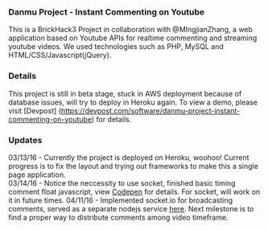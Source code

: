 ### Danmu Project - Instant Commenting on Youtube
This is a BrickHack3 Project in collaboration with @MIngjianZhang, a web application based on Youtube APIs for realtime commenting and streaming youtube videos. We used technologies such as PHP, MySQL and HTML/CSS/Javascript(jQuery). 
### Details
This project is still in beta stage, stuck in AWS deployment because of database issues, will try to deploy in Heroku again. 
To view a demo, please visit [Devpost] (https://devpost.com/software/danmu-project-instant-commenting-on-youtube) for details. 

### Updates
03/13/16 - Currently the project is deployed on Heroku, woohoo! Current progress is to fix the layout and trying out frameworks to make this a single page application.  
03/14/16 - Notice the neccessity to use socket, finished basic timing comment float javascript, view [Codepen](http://codepen.io/ylu21/pen/KWqYvg) for details. For socket, will work on it in future times. 
04/11/16 - Implemented socket.io for broadcasting comments, served as a separate nodejs service [here](https://github.com/ylu021/tubbies-socket). Next milestone is to find a proper way to distribute comments among video timeframe.
